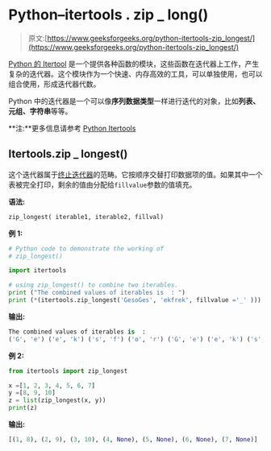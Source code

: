 # Python–itertools . zip _ long()

> 原文:[https://www.geeksforgeeks.org/python-itertools-zip_longest/](https://www.geeksforgeeks.org/python-itertools-zip_longest/)

[Python 的 Itertool](https://www.geeksforgeeks.org/python-itertools/) 是一个提供各种函数的模块，这些函数在迭代器上工作，产生复杂的迭代器。这个模块作为一个快速、内存高效的工具，可以单独使用，也可以组合使用，形成迭代器代数。

Python 中的迭代器是一个可以像**序列数据类型**一样进行迭代的对象，比如**列表、元组、字符串**等等。

**注:**更多信息请参考 [Python Itertools](https://www.geeksforgeeks.org/python-itertools/)

## Itertools.zip _ longest()

这个迭代器属于[终止迭代器](https://www.geeksforgeeks.org/python-itertools/#terminate)的范畴。它按顺序交替打印数据项的值。如果其中一个表被完全打印，剩余的值由分配给`fillvalue`参数的值填充。

**语法:**

```py
zip_longest( iterable1, iterable2, fillval)
```

**例 1:**

```py
# Python code to demonstrate the working of   
# zip_longest()  

import itertools  

# using zip_longest() to combine two iterables.  
print ("The combined values of iterables is  : ")  
print (*(itertools.zip_longest('GesoGes', 'ekfrek', fillvalue ='_' )))  
```

**输出:**

```py
The combined values of iterables is  : 
('G', 'e') ('e', 'k') ('s', 'f') ('o', 'r') ('G', 'e') ('e', 'k') ('s', '_')
```

**例 2:**

```py
from itertools import zip_longest

x =[1, 2, 3, 4, 5, 6, 7]
y =[8, 9, 10]
z = list(zip_longest(x, y))
print(z)
```

**输出:**

```py
[(1, 8), (2, 9), (3, 10), (4, None), (5, None), (6, None), (7, None)]
```